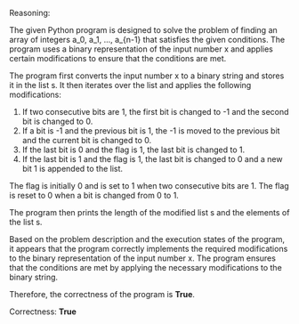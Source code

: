 Reasoning:

The given Python program is designed to solve the problem of finding an array of integers a_0, a_1, ..., a_{n-1} that satisfies the given conditions. The program uses a binary representation of the input number x and applies certain modifications to ensure that the conditions are met.

The program first converts the input number x to a binary string and stores it in the list s. It then iterates over the list and applies the following modifications:

1. If two consecutive bits are 1, the first bit is changed to -1 and the second bit is changed to 0.
2. If a bit is -1 and the previous bit is 1, the -1 is moved to the previous bit and the current bit is changed to 0.
3. If the last bit is 0 and the flag is 1, the last bit is changed to 1.
4. If the last bit is 1 and the flag is 1, the last bit is changed to 0 and a new bit 1 is appended to the list.

The flag is initially 0 and is set to 1 when two consecutive bits are 1. The flag is reset to 0 when a bit is changed from 0 to 1.

The program then prints the length of the modified list s and the elements of the list s.

Based on the problem description and the execution states of the program, it appears that the program correctly implements the required modifications to the binary representation of the input number x. The program ensures that the conditions are met by applying the necessary modifications to the binary string.

Therefore, the correctness of the program is **True**.

Correctness: **True**